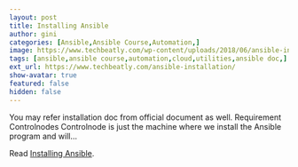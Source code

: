 ```yaml
---
layout: post
title: Installing Ansible
author: gini
categories: [Ansible,Ansible Course,Automation,]
image: https://www.techbeatly.com/wp-content/uploads/2018/06/ansible-installation-1024x576.png
tags: [ansible,ansible course,automation,cloud,utilities,ansible doc,]
ext_url: https://www.techbeatly.com/ansible-installation/
show-avatar: true
featured: false
hidden: false
---
```


You may refer installation doc from official document as well. Requirement Controlnodes Controlnode is just the machine where we install the Ansible program and will&#46;&#46;&#46;

Read [Installing Ansible](https://www.techbeatly.com/ansible-installation/).